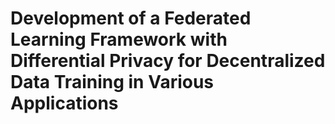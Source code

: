 # Development of a Federated Learning Framework with Differential Privacy for Decentralized Data Training in Various Applications

